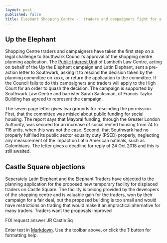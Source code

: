```yaml
---
layout: post
published: false
title: Elephant Shopping Centre -  traders and campaigners fight for a fair deal
---
```


## Up the Elephant

Shopping Centre traders and campaigners have taken the first step on a legal challenge to Southwark Council's approval of the shopping centre planning application.  The [Public Interest Unit](http://www.pilu.org.uk/paul-heron/) of Lambeth Law Centre, acting on behalf of the Up the Elephant campaign and Latin Elephant, sent a pre-action letter to Southwark, asking it to rescind the decision taken by the planning committee on xxxx, or return the application to the committee.  If the Council fails to do this campaigners and traders will apply to the High Court for an order to quash the decision.  The campaign is supported by Southwark Law Centre and barrister Sarah Sacksman, of Francis Taylor Building has agreed to represent the campaign.

The seven page letter gives two grounds for rescinding the permission. First, that the committee was misled about public funding for social housing. The report says that Mayoral funding, through the Greater London Authority, was secured for an increase of social rented housing from 74 to 116 units, when this was not the case.  Second, that Southwark had no properly fulfilled its publIc sector equality duty (PSED) properly, neglecting any measurement of the impact on Latin American natinals, such as Colombians.  The letter gives a deadline for reply of 24 Oct 2018 and this is still awaited.

## Castle Square objections

Seperately Latin Elephant and the Elephant Traders have objected to the planning application for the proposed new temporary facility for displaced traders on Castle Square.  The facility is beiong provided by the developers of the shopping centre and is valuable gain for the traders, won by their campaign for a fair deal, but the proposed building is too small and would have restrictions on trading that would make it an impractical alternative for many traders.  Traders want the proposals improved  



FOI request answer
JR 
Castle Sq




Enter text in [Markdown](http://daringfireball.net/projects/markdown/). Use the toolbar above, or click the **?** button for formatting help.